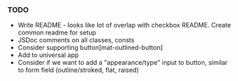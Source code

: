 ### TODO
- Write README - looks like lot of overlap with checkbox README. Create common readme for setup
- JSDoc comments on all classes, consts
- Consider supporting button[mat-outlined-button]
- Add to universal app
- Consider if we want to add a "appearance/type" input to button, similar to form field (outline/stroked, flat, raised)
